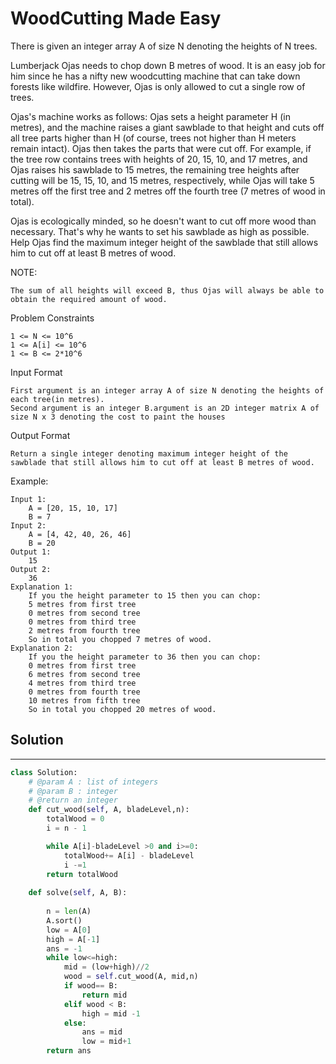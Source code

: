 <h1>WoodCutting Made Easy</h1>

<p>
There is given an integer array A of size N denoting the heights of N trees.

Lumberjack Ojas needs to chop down B metres of wood. It is an easy job for him since he has a nifty new woodcutting machine that can take down forests like wildfire. However, Ojas is only allowed to cut a single row of trees.

Ojas's machine works as follows: Ojas sets a height parameter H (in metres), and the machine raises a giant sawblade to that height and cuts off all tree parts higher than H (of course, trees not higher than H meters remain intact). Ojas then takes the parts that were cut off. For example, if the tree row contains trees with heights of 20, 15, 10, and 17 metres, and Ojas raises his sawblade to 15 metres, the remaining tree heights after cutting will be 15, 15, 10, and 15 metres, respectively, while Ojas will take 5 metres off the first tree and 2 metres off the fourth tree (7 metres of wood in total).

Ojas is ecologically minded, so he doesn't want to cut off more wood than necessary. That's why he wants to set his sawblade as high as possible. Help Ojas find the maximum integer height of the sawblade that still allows him to cut off at least B metres of wood.

NOTE:

    The sum of all heights will exceed B, thus Ojas will always be able to obtain the required amount of wood.

Problem Constraints

    1 <= N <= 10^6
    1 <= A[i] <= 10^6
    1 <= B <= 2*10^6

Input Format

    First argument is an integer array A of size N denoting the heights of each tree(in metres).
    Second argument is an integer B.argument is an 2D integer matrix A of size N x 3 denoting the cost to paint the houses
Output Format
    
    Return a single integer denoting maximum integer height of the sawblade that still allows him to cut off at least B metres of wood.
Example:

    Input 1:
        A = [20, 15, 10, 17]
        B = 7
    Input 2:
        A = [4, 42, 40, 26, 46]
        B = 20
    Output 1:
        15
    Output 2:
        36
    Explanation 1:
        If you the height parameter to 15 then you can chop:
        5 metres from first tree
        0 metres from second tree
        0 metres from third tree
        2 metres from fourth tree
        So in total you chopped 7 metres of wood.
    Explanation 2:
        If you the height parameter to 36 then you can chop:
        0 metres from first tree
        6 metres from second tree
        4 metres from third tree
        0 metres from fourth tree
        10 metres from fifth tree
        So in total you chopped 20 metres of wood.

<h2>Solution</h2>

***

```python
class Solution:
    # @param A : list of integers
    # @param B : integer
    # @return an integer
    def cut_wood(self, A, bladeLevel,n):
        totalWood = 0
        i = n - 1

        while A[i]-bladeLevel >0 and i>=0:
            totalWood+= A[i] - bladeLevel
            i -=1
        return totalWood
        
    def solve(self, A, B):
        
        n = len(A)
        A.sort()
        low = A[0]
        high = A[-1]
        ans = -1
        while low<=high:
            mid = (low+high)//2
            wood = self.cut_wood(A, mid,n)
            if wood== B:
                return mid
            elif wood < B:
                high = mid -1
            else:
                ans = mid
                low = mid+1
        return ans
```